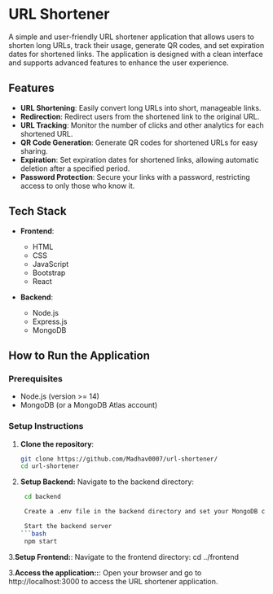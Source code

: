 # URL Shortener

A simple and user-friendly URL shortener application that allows users to shorten long URLs, track their usage, generate QR codes, and set expiration dates for shortened links. The application is designed with a clean interface and supports advanced features to enhance the user experience.

## Features

- **URL Shortening**: Easily convert long URLs into short, manageable links.
- **Redirection**: Redirect users from the shortened link to the original URL.
- **URL Tracking**: Monitor the number of clicks and other analytics for each shortened URL.
- **QR Code Generation**: Generate QR codes for shortened URLs for easy sharing.
- **Expiration**: Set expiration dates for shortened links, allowing automatic deletion after a specified period.
- **Password Protection**: Secure your links with a password, restricting access to only those who know it.

## Tech Stack

- **Frontend**: 
  - HTML
  - CSS
  - JavaScript
  - Bootstrap
  - React

- **Backend**:
  - Node.js
  - Express.js
  - MongoDB

## How to Run the Application


### Prerequisites

- Node.js (version >= 14)
- MongoDB (or a MongoDB Atlas account)

### Setup Instructions

1. **Clone the repository**:

   ```bash
   git clone https://github.com/Madhav0007/url-shortener/ 
   cd url-shortener

2. **Setup Backend:**
    Navigate to the backend directory:
   ```bash
    cd backend

    Create a .env file in the backend directory and set your MongoDB connection string:

    Start the backend server
   ```bash
    npm start

3.**Setup Frontend:**:
    Navigate to the frontend directory:
    cd ../frontend

3.**Access the application::**:
    Open your browser and go to http://localhost:3000 to access the URL shortener application.
